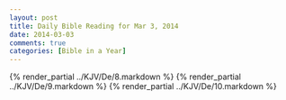 ```yaml
---
layout: post
title: Daily Bible Reading for Mar 3, 2014
date: 2014-03-03
comments: true
categories: [Bible in a Year]
---
```

{% render_partial ../KJV/De/8.markdown %}
{% render_partial ../KJV/De/9.markdown %}
{% render_partial ../KJV/De/10.markdown %}
